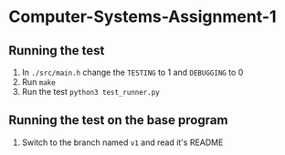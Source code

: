 # Computer-Systems-Assignment-1

## Running the test
1. In `./src/main.h` change the `TESTING` to 1 and `DEBUGGING` to 0
2. Run `make`
3. Run the test `python3 test_runner.py`

## Running the test on the base program
1. Switch to the branch named `v1` and read it's README
